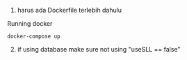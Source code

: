 1. harus ada Dockerfile terlebih dahulu

Running docker

```
docker-compose up
```

2. if using database make sure not using "useSLL == false"
